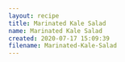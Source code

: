 ```yaml
---
layout: recipe
title: Marinated Kale Salad
name: Marinated Kale Salad
created: 2020-07-17 15:09:39
filename: Marinated-Kale-Salad
---
```

